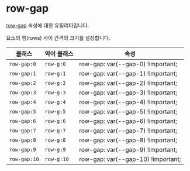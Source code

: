 # row-gap

[row-gap](https://developer.mozilla.org/en-US/docs/Web/CSS/row-gap) 속성에 대한 유틸리티입니다.

요소의 행(rows) 사이 간격의 크기를 설정합니다.

<table>
  <thead>
    <tr>
      <th scope="col">클래스</th>
      <th scope="col">약어 클래스</th>
      <th scope="col">속성</th>
    </tr>
  </thead>
  <tbody>
<tr>
  <td><code>row-gap:0</code></td>
  <td><code>row-g:0</code></td>
  <td><span class="code">row-gap: var(--gap-0) !important;</span></td>
</tr>

<tr>
  <td><code>row-gap:1</code></td>
  <td><code>row-g:1</code></td>
  <td><span class="code">row-gap: var(--gap-1) !important;</span></td>
</tr>

<tr>
  <td><code>row-gap:2</code></td>
  <td><code>row-g:2</code></td>
  <td><span class="code">row-gap: var(--gap-2) !important;</span></td>
</tr>

<tr>
  <td><code>row-gap:3</code></td>
  <td><code>row-g:3</code></td>
  <td><span class="code">row-gap: var(--gap-3) !important;</span></td>
</tr>

<tr>
  <td><code>row-gap:4</code></td>
  <td><code>row-g:4</code></td>
  <td><span class="code">row-gap: var(--gap-4) !important;</span></td>
</tr>

<tr>
  <td><code>row-gap:5</code></td>
  <td><code>row-g:5</code></td>
  <td><span class="code">row-gap: var(--gap-5) !important;</span></td>
</tr>

<tr>
  <td><code>row-gap:6</code></td>
  <td><code>row-g:6</code></td>
  <td><span class="code">row-gap: var(--gap-6) !important;</span></td>
</tr>

<tr>
  <td><code>row-gap:7</code></td>
  <td><code>row-g:7</code></td>
  <td><span class="code">row-gap: var(--gap-7) !important;</span></td>
</tr>

<tr>
  <td><code>row-gap:8</code></td>
  <td><code>row-g:8</code></td>
  <td><span class="code">row-gap: var(--gap-8) !important;</span></td>
</tr>

<tr>
  <td><code>row-gap:9</code></td>
  <td><code>row-g:9</code></td>
  <td><span class="code">row-gap: var(--gap-9) !important;</span></td>
</tr>

<tr>
  <td><code>row-gap:10</code></td>
  <td><code>row-g:10</code></td>
  <td><span class="code">row-gap: var(--gap-10) !important;</span></td>
</tr>
  </tbody>

</table>
